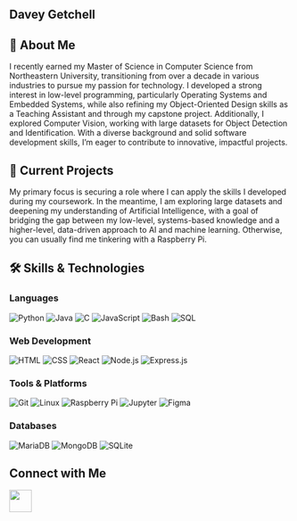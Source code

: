 ## Davey Getchell

## 📖 About Me
I recently earned my Master of Science in Computer Science from Northeastern University, transitioning from over a decade in various industries to pursue my passion for technology. I developed a strong interest in low-level programming, particularly Operating Systems and Embedded Systems, while also refining my Object-Oriented Design skills as a Teaching Assistant and through my capstone project. Additionally, I explored Computer Vision, working with large datasets for Object Detection and Identification. With a diverse background and solid software development skills, I’m eager to contribute to innovative, impactful projects.

## 💬 Current Projects
My primary focus is securing a role where I can apply the skills I developed during my coursework. In the meantime, I am exploring large datasets and deepening my understanding of Artificial Intelligence, with a goal of bridging the gap between my low-level, systems-based knowledge and a higher-level, data-driven approach to AI and machine learning. Otherwise, you can usually find me tinkering with a Raspberry Pi. 

## 🛠️ Skills & Technologies

### **Languages**
![Python](https://img.shields.io/badge/Python-blue?style=for-the-badge&logo=python)
![Java](https://img.shields.io/badge/Java-orange?style=for-the-badge&logo=java)
![C](https://img.shields.io/badge/C-blue?style=for-the-badge&logo=c)
![JavaScript](https://img.shields.io/badge/JavaScript-yellow?style=for-the-badge&logo=javascript)
![Bash](https://img.shields.io/badge/Bash-121011?style=for-the-badge&logo=gnu-bash)
![SQL](https://img.shields.io/badge/SQL-4479A1?style=for-the-badge&logo=mysql)

### **Web Development**
![HTML](https://img.shields.io/badge/HTML-E34F26?style=for-the-badge&logo=html5)
![CSS](https://img.shields.io/badge/CSS-1572B6?style=for-the-badge&logo=css3)
![React](https://img.shields.io/badge/React-20232A?style=for-the-badge&logo=react)
![Node.js](https://img.shields.io/badge/Node.js-43853D?style=for-the-badge&logo=node.js)
![Express.js](https://img.shields.io/badge/Express.js-000000?style=for-the-badge&logo=express)

### **Tools & Platforms**
![Git](https://img.shields.io/badge/Git-F05032?style=for-the-badge&logo=git)
![Linux](https://img.shields.io/badge/Linux-FCC624?style=for-the-badge&logo=linux)
![Raspberry Pi](https://img.shields.io/badge/Raspberry%20Pi-C51A4A?style=for-the-badge&logo=raspberrypi)
![Jupyter](https://img.shields.io/badge/Jupyter-F37626?style=for-the-badge&logo=jupyter)
![Figma](https://img.shields.io/badge/Figma-F24E1E?style=for-the-badge&logo=figma&logoColor=white)

### **Databases**
![MariaDB](https://img.shields.io/badge/MariaDB-003545?style=for-the-badge&logo=mariadb)
![MongoDB](https://img.shields.io/badge/MongoDB-4EA94B?style=for-the-badge&logo=mongodb)
![SQLite](https://img.shields.io/badge/SQLite-%2307405e.svg?style=for-the-badge&logo=sqlite&logoColor=white)


<!---## Hobbies--->

## Connect with Me
<p align="left">
  <a href="https://www.linkedin.com/in/davey-getchell/" target="_blank">
    <img src="https://cdn.jsdelivr.net/gh/devicons/devicon/icons/linkedin/linkedin-original.svg" width="40" height="40"/>
  </a>
</p>




<!---
OuroborosOuroboros/OuroborosOuroboros is a ✨ special ✨ repository because its `README.md` (this file) appears on your GitHub profile.
You can click the Preview link to take a look at your changes.
--->
